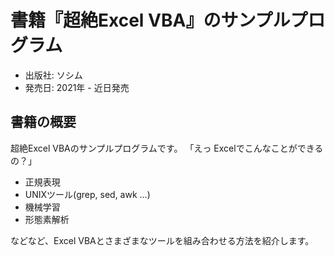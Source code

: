 # 書籍『超絶Excel VBA』のサンプルプログラム

- 出版社: ソシム
- 発売日: 2021年 - 近日発売

## 書籍の概要

超絶Excel VBAのサンプルプログラムです。
「えっ Excelでこんなことができるの？」

 - 正規表現
 - UNIXツール(grep, sed, awk ...)
 - 機械学習
 - 形態素解析
 
などなど、Excel VBAとさまざまなツールを組み合わせる方法を紹介します。

